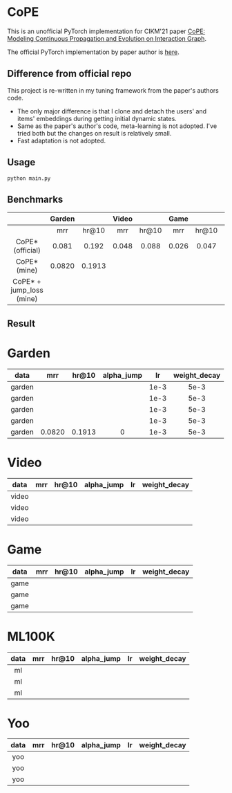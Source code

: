 # CoPE

This is an unofficial PyTorch implementation for CIKM'21 paper [CoPE: Modeling Continuous Propagation and Evolution on Interaction Graph](https://dl.acm.org/doi/abs/10.1145/3459637.3482419).

The official PyTorch implementation by paper author is [here](https://github.com/FDUDSDE/CoPE).

## Difference from official repo
This project is re-written in my tuning framework from the paper's authors code.
- The only major difference is that I clone and detach the users' and items' embeddings during getting initial dynamic states.
- Same as the paper's author's code, meta-learning is not adopted. I've tried both but the changes on result is relatively small.
- Fast adaptation is not adopted.


## Usage

```shell
python main.py 
```

## Benchmarks

|                           | Garden |        | Video |       | Game  |       | ML100K |       | ML1M  |       | Yoochoosebuy |        |
|:-------------------------:|:------:|:------:|:-----:|:-----:|:-----:|:-----:|:------:|:-----:|:-----:|:-----:|:------------:|:------:|
|                           |  mrr   | hr@10  |  mrr  | hr@10 |  mrr  | hr@10 |  mrr   | hr@10 |  mrr  | hr@10 |     mrr      | hr@10  | 
|     CoPE* (official)      | 0.081  | 0.192  | 0.048 | 0.088 | 0.026 | 0.047 | 0.038  | 0.081 | 0.025 | 0.049 |    0.0113    | 0.0191 |
|       CoPE* (mine)        | 0.0820 | 0.1913 |       |       |       |       |        |       |       |       |              |        |
| CoPE* + jump_loss (mine)  |        |        |       |       |       |       |        |       |       |       |              |        |


## Result

# Garden


|  data  |  mrr   | hr@10  | alpha_jump |  lr  | weight_decay |
|:------:|:------:|:------:|:----------:|:----:|:------------:|
| garden |        |        |            | 1e-3 |     5e-3     |
| garden |        |        |            | 1e-3 |     5e-3     |
| garden |        |        |            | 1e-3 |     5e-3     |
| garden |        |        |            | 1e-3 |     5e-3     |
| garden | 0.0820 | 0.1913 |     0      | 1e-3 |     5e-3     |


# Video


| data  | mrr | hr@10 | alpha_jump | lr  | weight_decay |
|:-----:|:---:|:-----:|:----------:|:---:|:------------:|
| video |     |       |            |     |              |
| video |     |       |            |     |              |
| video |     |       |            |     |              |


# Game


| data | mrr | hr@10 | alpha_jump | lr  | weight_decay |
|:----:|:---:|:-----:|:----------:|:---:|:------------:|
| game |     |       |            |     |              |
| game |     |       |            |     |              |
| game |     |       |            |     |              |


# ML100K


| data | mrr | hr@10 | alpha_jump | lr  | weight_decay |
|:----:|:---:|:-----:|:----------:|:---:|:------------:|
|  ml  |     |       |            |     |              |
|  ml  |     |       |            |     |              |
|  ml  |     |       |            |     |              |


# Yoo


| data | mrr | hr@10 | alpha_jump | lr  | weight_decay |
|:----:|:---:|:-----:|:----------:|:---:|:------------:|
| yoo  |     |       |            |     |              |
| yoo  |     |       |            |     |              |
| yoo  |     |       |            |     |              |